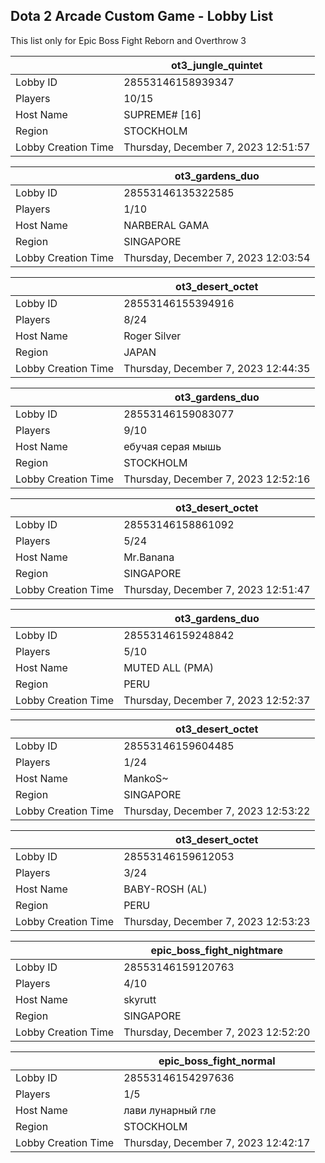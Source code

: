 ## Dota 2 Arcade Custom Game - Lobby List

This list only for Epic Boss Fight Reborn and Overthrow 3

|  | ot3_jungle_quintet |
| ------ | ------ |
| Lobby ID | 28553146158939347 |
| Players | 10/15 |
| Host Name | SUPREME# [16] |
| Region | STOCKHOLM |
| Lobby Creation Time | Thursday, December 7, 2023 12:51:57 |


|  | ot3_gardens_duo |
| ------ | ------ |
| Lobby ID | 28553146135322585 |
| Players | 1/10 |
| Host Name | NARBERAL GAMA |
| Region | SINGAPORE |
| Lobby Creation Time | Thursday, December 7, 2023 12:03:54 |


|  | ot3_desert_octet |
| ------ | ------ |
| Lobby ID | 28553146155394916 |
| Players | 8/24 |
| Host Name | Roger Silver |
| Region | JAPAN |
| Lobby Creation Time | Thursday, December 7, 2023 12:44:35 |


|  | ot3_gardens_duo |
| ------ | ------ |
| Lobby ID | 28553146159083077 |
| Players | 9/10 |
| Host Name | ебучая серая мышь |
| Region | STOCKHOLM |
| Lobby Creation Time | Thursday, December 7, 2023 12:52:16 |


|  | ot3_desert_octet |
| ------ | ------ |
| Lobby ID | 28553146158861092 |
| Players | 5/24 |
| Host Name | Mr.Banana |
| Region | SINGAPORE |
| Lobby Creation Time | Thursday, December 7, 2023 12:51:47 |


|  | ot3_gardens_duo |
| ------ | ------ |
| Lobby ID | 28553146159248842 |
| Players | 5/10 |
| Host Name | MUTED ALL (PMA) |
| Region | PERU |
| Lobby Creation Time | Thursday, December 7, 2023 12:52:37 |


|  | ot3_desert_octet |
| ------ | ------ |
| Lobby ID | 28553146159604485 |
| Players | 1/24 |
| Host Name | MankoS~ |
| Region | SINGAPORE |
| Lobby Creation Time | Thursday, December 7, 2023 12:53:22 |


|  | ot3_desert_octet |
| ------ | ------ |
| Lobby ID | 28553146159612053 |
| Players | 3/24 |
| Host Name | BABY-ROSH (AL) |
| Region | PERU |
| Lobby Creation Time | Thursday, December 7, 2023 12:53:23 |


|  | epic_boss_fight_nightmare |
| ------ | ------ |
| Lobby ID | 28553146159120763 |
| Players | 4/10 |
| Host Name | skyrutt |
| Region | SINGAPORE |
| Lobby Creation Time | Thursday, December 7, 2023 12:52:20 |


|  | epic_boss_fight_normal |
| ------ | ------ |
| Lobby ID | 28553146154297636 |
| Players | 1/5 |
| Host Name | лави лунарный гле |
| Region | STOCKHOLM |
| Lobby Creation Time | Thursday, December 7, 2023 12:42:17 |


